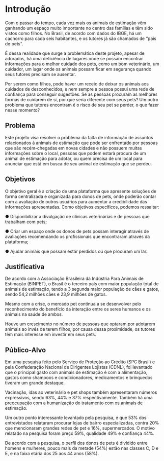# Introdução
Com o passar do tempo, cada vez mais os animais de estimação vêm ganhando um espaço
muito importante no centro das famílias e têm sido vistos como filhos. No Brasil, de acordo
com dados do IBGE, há um cachorro para cada seis habitantes, e os tutores já são
chamados de “pais de pets”.

É dessa realidade que surge a problemática deste projeto, apesar de adorados, há uma
deficiência de lugares onde se possam encontrar informações para o melhor cuidado dos
pets, como um bom veterinário, um cuidador, um lugar onde os animais possam ficar em
segurança quando seus tutores precisam se ausentar.

Por serem como filhos, pode haver um receio de deixar os animais aos cuidados de
desconhecidos, e nem sempre a pessoa possui uma rede de confiança para conseguir
sugestões. Se as pessoas procuram as melhores formas de cuidarem de si, por que seria
diferente com seus pets? Um outro problema que tutores encontram é o risco de seu pet se
perder, o que fazer nesse momento?

## Problema
Este projeto visa resolver o problema da falta de informação de assuntos relacionados à animais de estimação que pode ser enfrentado por pessoas que são recém-chegadas em novas cidades e não possuem muitas informações sobre o local, pessoas que podem estarà procura de um animal de estimação para adotar, ou quem precisa de um local para anunciar que está em busca de seu animal de estimação que se perdeu.
> 
## Objetivos
O objetivo geral é a criação de uma plataforma que apresente soluções de forma
centralizada e organizada para donos de pets, onde poderão contar com a avaliação de
outros usuários para aumentar a credibilidade das informações apresentadas.
Como objetivos específicos, podemos ressaltar:

● Disponibilizar a divulgação de clínicas veterinárias e de pessoas que trabalham com
pets;

● Criar um espaço onde os donos de pets possam interagir através de avaliações
recomendando os profissionais que encontraram através da plataforma;

● Ajudar animais que possam estar perdidos ou que procuram um lar.

## Justificativa
De acordo com a Associação Brasileira da Indústria Para Animais de Estimação (BINPET),
o Brasil é o terceiro país com maior população total de animais de estimação, tendo a
3 segunda maior população de cães e gatos, sendo 54,2 milhões cães e 23,9 milhões de
gatos.

Mesmo com a crise, o mercado pet continua a se desenvolver pelo reconhecimento do
benefício da interação entre os seres humanos e os animais na saúde de ambos.

Houve um crescimento no número de pessoas que optaram por adotarem animais ao invés
de terem filhos, por causa dessa proximidade, os tutores têm mais interesse em investir em
seus pets.

## Público-Alvo
Em uma pesquisa feito pelo Serviço de Proteção ao Crédito (SPC Brasil) e pela
Confederação Nacional de Dirigentes Lojistas (CDNL), foi levantado que o principal gasto
com animais de estimação é com a alimentação, gastos como shampoos e
condicionadores, medicamentos e brinquedos tiveram um grande destaque.

Vacinação, idas ao veterinário e pet shops também apresentaram números expressivos,
sendo 63%, 44% e 37% respectivamente. Também há uma preocupação com a
humanização do tratamento com os animais de estimação.

Um outro ponto interessante levantado pela pesquisa, é que 53% dos entrevistados
relataram procurar lojas de bairro especializadas, contra 20% que mencionaram grandes
redes de pet e 16%, supermercados. O motivo relatado na pesquisa foram preço 59%,
qualidade 49% e confiança 44%.

De acordo com a pesquisa, o perfil dos donos de pets é dividido entre homens e mulheres,
pouco mais da metade (54%) estão nas classes C, D e E, e na faixa etária dos 25 aos 44
anos (58%).

